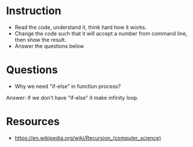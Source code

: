 ﻿# Instruction
* Read the code, understand it, think hard how it works.
* Change the code such that it will accept a number from command line, then show the result.
* Answer the questions below

# Questions
* Why we need "if-else" in function process?

Answer: if we don't have "if-else"  it make infinity loop.


# Resources
* https://en.wikipedia.org/wiki/Recursion_(computer_science)